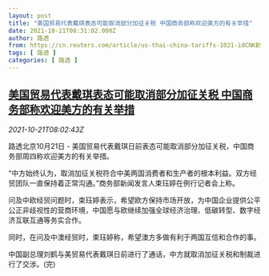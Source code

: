 ```yaml
---
layout: post
title: "美国贸易代表戴琪表态可能取消部分加征关税 中国商务部称欢迎美方的有关举措"
date: 2021-10-21T08:31:02.000Z
author: 路透
from: https://cn.reuters.com/article/us-thai-china-tariffs-1021-idCNKBS2HB0RE
tags: [ 路透 ]
categories: [ 路透 ]
---
```

<!--1634805062000-->
[美国贸易代表戴琪表态可能取消部分加征关税 中国商务部称欢迎美方的有关举措](https://cn.reuters.com/article/us-thai-china-tariffs-1021-idCNKBS2HB0RE)
------

<div>
<div><i>2021-10-21T08:02:43Z</i></div><p>路透北京10月21日 - 美国贸易代表戴琪日前表态可能取消部分加征关税，中国商务部周四称欢迎美方的有关举措。</p><p>“中方始终认为，取消加征关税符合中美两国消费者和生产者的根本利益。双方经贸团队一直保持着正常沟通。”商务部新闻发言人束珏婷在例行记者会上称。</p><p>问及中欧经贸问题时，束珏婷表示，希望欧方保持市场开放，为中国企业提供公平公正非歧视性的营商环境，中国愿与欧继续加强全球经济治理、低碳转型、数字经济互联互通等务实合作。</p><p>同时，在问及中澳经贸时，束珏婷称，希望澳方多做有利于两国互信和合作的事。</p><p>中国副总理刘鹤与美贸易代表戴琪日前进行了通话，中方就取消加征关税和制裁进行了交涉。(完)</p>
</div>
